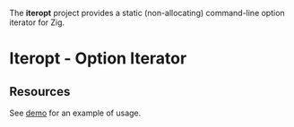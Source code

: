 The **iteropt** project provides a static (non-allocating) command-line option
iterator for Zig.

Iteropt - Option Iterator
=========================

Resources
---------
See [demo](src/demo.zig) for an example of usage.
